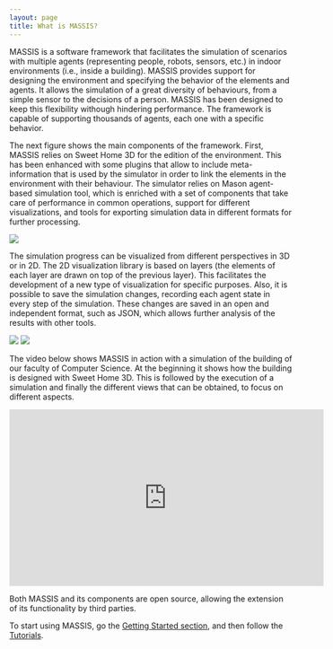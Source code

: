 ```yaml
---
layout: page
title: What is MASSIS?
---
```


MASSIS is a software framework that facilitates the simulation of scenarios with multiple agents (representing people, robots, sensors, etc.) in indoor environments (i.e., inside a building). MASSIS provides support for designing the environment and specifying the behavior of the elements and agents. It allows the simulation of a great diversity of behaviours, from a simple sensor to the decisions of a person. MASSIS has been designed to keep this flexibility withough hindering performance. The framework is capable of supporting thousands of agents, each one with a specific behavior. 

The next figure shows the main components of the framework. First, MASSIS relies on Sweet Home 3D for the edition of the environment. This has been enhanced with some plugins that allow to include meta-information that is used by the simulator in order to link the elements in the environment with their behaviour. The simulator relies on Mason agent-based simulation tool, which is enriched with a set of components that take care of performance in common operations, support for different visualizations, and tools for exporting simulation data in different formats for further processing.

![](http://i.imgur.com/1AnvPlq.png)


The simulation progress can be visualized from different perspectives in 3D or in 2D. The 2D visualization library is based on layers (the elements of each layer are drawn on top of the previous layer). This facilitates the development of a new type of visualization for specific purposes. Also, it is possible to save the simulation changes, recording each agent state in every step of the simulation. These changes are saved in an open and independent format, such as JSON, which allows further analysis of the results with other tools.

![](http://i.imgur.com/PuXmC7F.png)
![](http://i.imgur.com/Uw6JFi3.png)

The  video below shows MASSIS in action with a simulation of the building of our faculty of Computer Science. At the beginning it shows how the building is designed with Sweet Home 3D. This is followed by the execution of a simulation and finally the different views that can be obtained, to focus on different aspects.

<iframe width="560" height="315" src="https://www.youtube.com/embed/CpAeQ13Go9A" frameborder="0" allowfullscreen></iframe>

Both MASSIS and its components are open source, allowing the extension of its functionality by third parties.

To start using MASSIS, go the [Getting Started section](/getting-started.html), and then follow the [Tutorials](/tutorials/).
